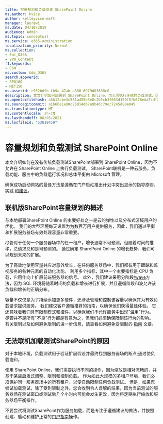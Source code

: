 ```yaml
---
title: 容量规划和负载测试 SharePoint Online
ms.author: kvice
author: kelleyvice-msft
manager: laurawi
ms.date: 04/10/2019
audience: Admin
ms.topic: conceptual
ms.service: o365-administration
localization_priority: Normal
ms.collection:
- Ent_O365
- SPO_Content
f1.keywords:
- CSH
ms.custom: Adm_O365
search.appverid:
- SPO160
- MET150
ms.assetid: c932bd9b-fb9a-47ab-a330-6979d03688c0
description: 本文介绍如何部署到 SharePoint Online，而无需执行传统的负载测试，因为它是不允许的。
ms.openlocfilehash: a8b12cbe3c581a455e3e8c2b5cb39653d159f5fb678eda7cdf2069f49849f3ba
ms.sourcegitcommit: a1b66e1e80c25d14d67a9b46c79ec7245d88e045
ms.translationtype: MT
ms.contentlocale: zh-CN
ms.lasthandoff: 08/05/2021
ms.locfileid: "53819459"
---
```

# <a name="capacity-planning-and-load-testing-sharepoint-online"></a>容量规划和负载测试 SharePoint Online
本文介绍如何在没有传统负载测试SharePoint部署到 SharePoint Online，因为不允许在 SharePoint Online 上执行负载测试。 SharePoint联机是一种云服务，负载功能、服务中的负载运行状况和总体平衡由 Microsoft 管理。
  
确保成功启动网站的最佳方法是遵循在门户启动推出计划中突出显示的指导原则、实践 [和建议](planportallaunchroll-out.md)。

## <a name="overview-of-how-sharepoint-online-performs-capacity-planning"></a>联机版SharePoint容量规划的概述 
与本地部署SharePoint Online 的主要好处之一是云的弹性以及分布式区域用户的优化。 我们的大型环境每天设置为为数百万用户提供服务，因此，我们通过平衡和扩展服务器场有效处理容量非常重要。
  
尽管对于任何一个服务器场中的任一租户，增长通常不可预测，但随着时间的推移，总请求总和是可预测的。 通过确定 SharePoint Online 的增长趋势，我们可以规划未来的扩展。
  
为了高效地使用容量并应对意外增长，在任何服务器场中，我们都有用于跟踪和监视服务的各种元素的自动化功能。 利用多个指标，其中一个主要指标是 CPU 负载，它用作向上扩展前端服务器的信号。 此外，我们建议采用分阶段[/wave](planportallaunchroll-out.md)方法，因为 SQL 环境将随着时间的负载和增长进行扩展，并且遵循阶段和波允许该负载和增长的正确分布。 

容量不仅仅是为了持续添加更多硬件，还涉及管理和控制该容量以确保其为有效负载请求提供服务。 我们建议客户遵循推荐的指南，以确保他们获得最佳体验。 它还意味着我们具有限制模式和控件，以确保我们不允许服务中出现"滥用"行为。 尽管并不是所有"不良"行为都是有意为之，但我们必须确保限制该行为的影响。 有关限制以及如何避免限制的进一步信息，请查看如何避免受限制的 [指南](/sharepoint/dev/general-development/how-to-avoid-getting-throttled-or-blocked-in-sharepoint-online) 文章。

## <a name="why-you-cannot-load-test-sharepoint-online"></a>无法联机加载测试SharePoint的原因
对于本地环境，负载测试用于验证扩展假设并最终找到服务器场的断点;通过使负载饱和。 

使用 SharePoint Online，我们需要执行不同的操作，因为缩放是相对流畅的，并基于某些启发式调整、限制和控制负载。 作为如此大规模的多租户环境，我们必须保护同一服务器场中的所有租户，以便自动限制任何负载测试。 但是，如果您尝试加载测试，除了受到限制之外，您会收到令人误解的结果，因为当前测试的服务器场在测试窗口或测试后几个小时内可能会发生更改，因为将定期执行缩放和服务器场平衡操作。

不要尝试将测试SharePoint作为服务加载，而是专注于遵循建议的做法，并按照创建、启动和维护正常的[门户指南](/sharepoint/portal-health)操作。